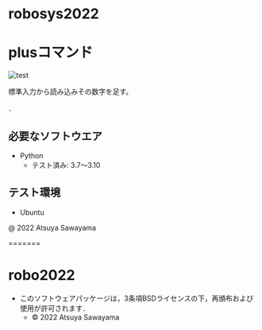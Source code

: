# robosys2022
# plusコマンド
![test](https://github.com/Aya0801/robo2022/actions/workflows/test.yml/badge.svg)


標準入力から読み込みその数字を足す。

．

## 必要なソフトウエア
* Python
  * テスト済み: 3.7～3.10


## テスト環境
* Ubuntu

@ 2022 Atsuya Sawayama



=======
# robo2022
* このソフトウェアパッケージは，3条項BSDライセンスの下，再頒布および使用が許可されます．
  * © 2022 Atsuya Sawayama
>
